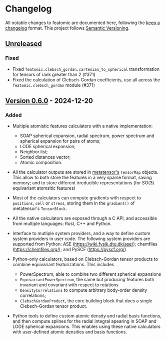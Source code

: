 # Changelog

All notable changes to featomic are documented here, following the [keep
a changelog](https://keepachangelog.com/en/1.1.0/) format. This project follows
[Semantic Versioning](https://semver.org/spec/v2.0.0.html).

## [Unreleased](https://github.com/metatensor/featomic/)

<!-- Possible sections for each package:

### Added

### Fixed

### Changed

### Removed
-->

### Fixed
- Fixed `featomic.clebsch_gordan.cartesian_to_spherical` transformation for tensors of rank greater than 2 (#371)
- Fixed the calculation of Clebsch-Gordan coefficients, use all across the `featomic.clebsch_gordan` module (#371)

## [Version 0.6.0](https://github.com/metatensor/featomic/releases/tag/featomic-v0.6.0) - 2024-12-20

### Added

- Multiple atomistic features calculators with a native implementation:
    - SOAP spherical expansion, radial spectrum, power spectrum and spherical
      expansion for pairs of atoms;
    - LODE spherical expansion;
    - Neighbor list;
    - Sorted distances vector;
    - Atomic composition.

- All the calculator outputs are stored in
  [metatensor's](https://docs.metatensor.org/) `TensorMap` objects. This allow
  to both store the features in a very sparse format, saving memory; and to
  store different irreducible representations (for SO(3) equivariant atomsitic
  features)

- Most of the calculators can compute gradients with respect to `positions`,
  `cell` or `stress`, storing them in the `gradient()` of metatensor's
  `TensorBlock`.

- All the native calculators are exposed through a C API, and accessible from
  multiple languages: Rust, C++ and Python.

- Interface to mutliple system providers, and a way to define custom system
  providers in user code. The following system providers are supported from
  Python: ASE (https://wiki.fysik.dtu.dk/ase/); chemfiles
  (https://chemfiles.org/); and PySCF (https://pyscf.org/)

- Python-only calculators, based on Clebsch-Gordan tensor products to combine
  equivariant featurizations. This includes
    - PowerSpectrum, able to combine two different spherical expansions
    - `EquivariantPowerSpectrum`, the same but producing features both invariant
      and covariant with respect to rotations
    - `DensityCorrelations` to compute arbitrary body-order density correlations;
    - `ClebschGordanProduct`, the core building block that does a single
      Clebsch-Gordan tensor product.

- Python tools to define custom atomic density and radial basis functions, and
  then compute splines for the radial integral apearing in SOAP and LODE
  spherical expansions. This enables using these native calculators with
  user-defined atomic densities and basis functions.
